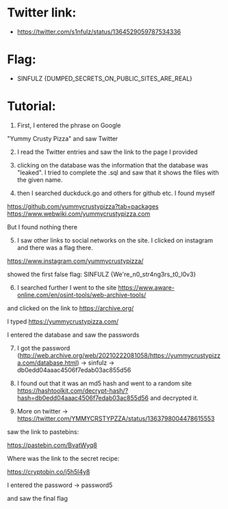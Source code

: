 # Twitter link:

- https://twitter.com/s1nfulz/status/1364529059787534336

# Flag:

- SINFULZ {DUMPED_SECRETS_ON_PUBLIC_SITES_ARE_REAL}

# Tutorial:

1) First, I entered the phrase on Google


"Yummy Crusty Pizza" and saw Twitter


2) I read the Twitter entries and saw the link to the page I provided

3) clicking on the database was the information that the database was "leaked". I tried to complete the .sql and saw that it shows the files with the given name.

4) then I searched duckduck.go and others for github etc. I found myself


https://github.com/yummycrustypizza?tab=packages
https://www.webwiki.com/yummycrustypizza.com


But I found nothing there

5) I saw other links to social networks on the site. I clicked on instagram and there was a flag there.


https://www.instagram.com/yummycrustypizza/


showed the first false flag: SINFULZ {We're_n0_str4ng3rs_t0_l0v3}


6) I searched further I went to the site
https://www.aware-online.com/en/osint-tools/web-archive-tools/


and clicked on the link to https://archive.org/


I typed https://yummycrustypizza.com/


I entered the database and saw the passwords


7) I got the password (http://web.archive.org/web/20210222081058/https://yummycrustypizza.com/database.html) -> sinfulz -> db0edd04aaac4506f7edab03ac855d56

8) I found out that it was an md5 hash and went to a random site https://hashtoolkit.com/decrypt-hash/?hash=db0edd04aaac4506f7edab03ac855d56 and decrypted it.

9) More on twitter -> https://twitter.com/YMMYCRSTYPZZA/status/1363798004478615553


saw the link to pastebins:


https://pastebin.com/BvatWyq8


Where was the link to the secret recipe:


https://cryptobin.co/j5h5l4y8


I entered the password -> password5


and saw the final flag
